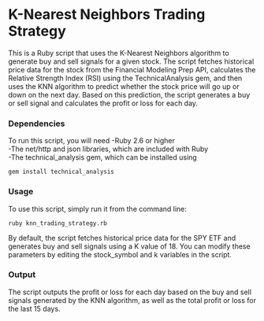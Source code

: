 <h1>K-Nearest Neighbors Trading Strategy</h1>
This is a Ruby script that uses the K-Nearest Neighbors algorithm to generate buy and sell signals for a given stock. The script fetches historical price data for the stock from the Financial Modeling Prep API, calculates the Relative Strength Index (RSI) using the TechnicalAnalysis gem, and then uses the KNN algorithm to predict whether the stock price will go up or down on the next day. Based on this prediction, the script generates a buy or sell signal and calculates the profit or loss for each day.

<h3>Dependencies</h3>
To run this script, you will need
-Ruby 2.6 or higher</br>
-The net/http and json libraries, which are included with Ruby</br>
-The technical_analysis gem, which can be installed using </br>

```gem install technical_analysis```

<h3>Usage</h3>
To use this script, simply run it from the command line:</br>

```ruby knn_trading_strategy.rb```


By default, the script fetches historical price data for the SPY ETF and generates buy and sell signals using a K value of 18. You can modify these parameters by editing the stock_symbol and k variables in the script.

<h3>Output</h3>
The script outputs the profit or loss for each day based on the buy and sell signals generated by the KNN algorithm, as well as the total profit or loss for the last 15 days.

